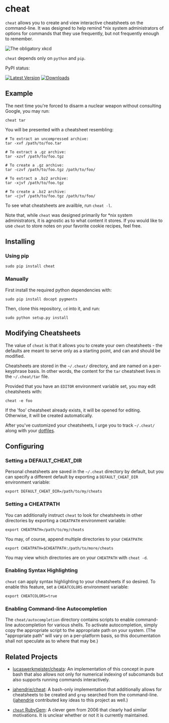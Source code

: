 cheat
=====
`cheat` allows you to create and view interactive cheatsheets on the
command-line. It was designed to help remind \*nix system administrators of
options for commands that they use frequently, but not frequently enough to
remember.

![The obligatory xkcd](http://imgs.xkcd.com/comics/tar.png 'The obligatory xkcd')

`cheat` depends only on `python` and `pip`.

PyPI status:

[![Latest Version](https://pypip.in/version/cheat/badge.png)](https://pypi.python.org/pypi/cheat/)
[![Downloads](https://pypip.in/download/cheat/badge.png)](https://pypi.python.org/pypi/cheat/)

Example
-------
The next time you're forced to disarm a nuclear weapon without consulting
Google, you may run:

    cheat tar

You will be presented with a cheatsheet resembling:

```
# To extract an uncompressed archive: 
tar -xvf /path/to/foo.tar

# To extract a .gz archive:
tar -xzvf /path/to/foo.tgz

# To create a .gz archive:
tar -czvf /path/to/foo.tgz /path/to/foo/

# To extract a .bz2 archive:
tar -xjvf /path/to/foo.tgz

# To create a .bz2 archive:
tar -cjvf /path/to/foo.tgz /path/to/foo/
```

To see what cheatsheets are availble, run `cheat -l`.

Note that, while `cheat` was designed primarily for *nix system administrators,
it is agnostic as to what content it stores. If you would like to use `cheat`
to store notes on your favorite cookie recipes, feel free.


Installing
----------

### Using pip ###

    sudo pip install cheat
    

### Manually ###

First install the required python dependencies with:

    sudo pip install docopt pygments

Then, clone this repository, `cd` into it, and run:

    sudo python setup.py install


Modifying Cheatsheets
---------------------
The value of `cheat` is that it allows you to create your own cheatsheets - the
defaults are meant to serve only as a starting point, and can and should be
modified.

Cheatsheets are stored in the `~/.cheat/` directory, and are named on a
per-keyphrase basis. In other words, the content for the `tar` cheatsheet lives
in the `~/.cheat/tar` file.

Provided that you have an `EDITOR` environment variable set, you may edit
cheatsheets with:

    cheat -e foo

If the 'foo' cheatsheet already exists, it will be opened for editing.
Otherwise, it will be created automatically.

After you've customized your cheatsheets, I urge you to track `~/.cheat/` along
with your [dotfiles][].


Configuring
-----------

### Setting a DEFAULT_CHEAT_DIR ###
Personal cheatsheets are saved in the `~/.cheat` directory by default, but you
can specify a different default by exporting a `DEFAULT_CHEAT_DIR` environment
variable:

    export DEFAULT_CHEAT_DIR=/path/to/my/cheats

### Setting a CHEATPATH ###
You can additionally instruct `cheat` to look for cheatsheets in other
directories by exporting a `CHEATPATH` environment variable:

    export CHEATPATH=/path/to/my/cheats

You may, of course, append multiple directories to your `CHEATPATH`:

    export CHEATPATH=$CHEATPATH:/path/to/more/cheats

You may view which directories are on your `CHEATPATH` with `cheat -d`.

### Enabling Syntax Highlighting ###
`cheat` can apply syntax highlighting to your cheatsheets if so desired. To
enable this feature, set a `CHEATCOLORS` environment variable:

    export CHEATCOLORS=true

### Enabling Command-line Autocompletion ###
The `cheat/autocompletion` directory contains scripts to enable command-line
autocompletion for various shells. To activate autocompletion, simply copy the
appropriate script to the appropriate path on your system. (The "appropriate
path" will vary on a per-platform basis, so this documentation shall not
speculate as to where that may be.)


Related Projects
----------------

- [lucaswerkmeister/cheats][1]: An implementation of this concept in pure bash
  that also allows not only for numerical indexing of subcomands but also
  supports running commands interactively.

- [jahendrie/cheat][2]: A bash-only implementation that additionally allows for
  cheatsheets to be created and `grep` searched from the command-line.
  ([jahendrie][] contributed key ideas to this project as well.)

- [`cheat` RubyGem][3]: A clever gem from 2006 that clearly had similar
  motivations. It is unclear whether or not it is currently maintained.


[dotfiles]:  http://dotfiles.github.io/
[jahendrie]: https://github.com/jahendrie
[1]:         https://github.com/lucaswerkmeister/cheats   
[2]:         https://github.com/jahendrie/cheat
[3]:         http://errtheblog.com/posts/21-cheat
[4]:         https://github.com/chrisallenlane/cheat/pull/77
